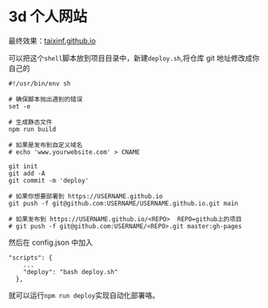 # 3d 个人网站

最终效果：[taixinf.github.io](taixinf.github.io)

可以把这个`shell`脚本放到项目目录中，新建`deploy.sh`,将仓库 git 地址修改成你自己的

```shell
#!/usr/bin/env sh

# 确保脚本抛出遇到的错误
set -e

# 生成静态文件
npm run build

# 如果是发布到自定义域名
# echo 'www.yourwebsite.com' > CNAME

git init
git add -A
git commit -m 'deploy'

# 如果你想要部署到 https://USERNAME.github.io
git push -f git@github.com:USERNAME/USERNAME.github.io.git main

# 如果发布到 https://USERNAME.github.io/<REPO>  REPO=github上的项目
# git push -f git@github.com:USERNAME/<REPO>.git master:gh-pages

```

然后在 config.json 中加入

```
"scripts": {
	...
    "deploy": "bash deploy.sh"
  },
```

就可以运行`npm run deploy`实现自动化部署咯。
